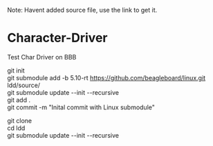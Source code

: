 Note:  Havent added source file, use the link to get it.

# Character-Driver
Test Char Driver on BBB


git init <br>
git submodule add -b 5.10-rt https://github.com/beagleboard/linux.git ldd/source/ <br>
git submodule update --init --recursive <br>
git add . <br>
git commit -m "Inital commit with Linux submodule" <br>

git clone <url> <br>
cd ldd <br>
git submodule update --init --recursive <br>
